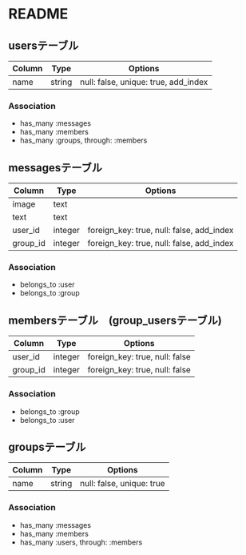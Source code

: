 # README

## usersテーブル
|Column  |Type    |Options                             |
|--------|--------|------------------------------------|
|name    |string  |null: false, unique: true, add_index|

### Association
- has_many :messages
- has_many :members
- has_many :groups, through: :members

## messagesテーブル
|Column  |Type   |Options                                  |
|--------|-------|-----------------------------------------|
|image   |text   |                                         |
|text    |text   |                                         |
|user_id |integer|foreign_key: true, null: false, add_index|
|group_id|integer|foreign_key: true, null: false, add_index|

### Association
- belongs_to :user
- belongs_to :group

## membersテーブル　(group_usersテーブル)

|Column  |Type   |Options                       |
|--------|-------|------------------------------|
|user_id |integer|foreign_key: true, null: false|
|group_id|integer|foreign_key: true, null: false|

### Association
- belongs_to :group
- belongs_to :user

## groupsテーブル

|Column  |Type  |Options                  |
|--------|------|-------------------------|
|name    |string|null: false, unique: true|

### Association
- has_many :messages
- has_many :members
- has_many :users, through: :members
